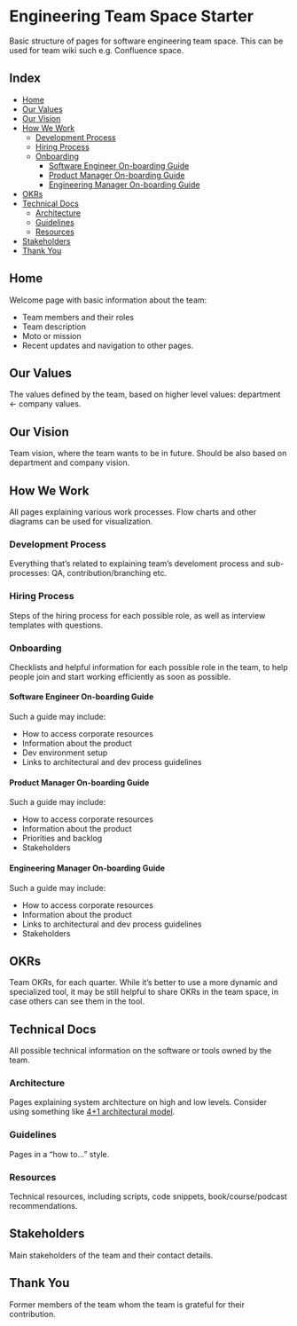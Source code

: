 # Engineering Team Space Starter

Basic structure of pages for software engineering team space. This can be used for team wiki such e.g. Confluence space.

## Index

- [Home](#home)
- [Our Values](#our-values)
- [Our Vision](#our-vision)
- [How We Work](#how-we-work)
  - [Development Process](#development-process)
  - [Hiring Process](#hiring-process)
  - [Onboarding](#onboarding)
    - [Software Engineer On-boarding Guide](#software-engineer-on-boarding-guide)
    - [Product Manager On-boarding Guide](#product-manager-on-boarding-guide)
    - [Engineering Manager On-boarding Guide](#engineering-manager-on-boarding-guide)
- [OKRs](#okrs)
- [Technical Docs](#technical-docs)
  - [Architecture](#architecture)
  - [Guidelines](#guidelines)
  - [Resources](#resources)
- [Stakeholders](#stakeholders)
- [Thank You](#thank-you)

## Home

Welcome page with basic information about the team:

- Team members and their roles
- Team description
- Moto or mission
- Recent updates and navigation to other pages.

## Our Values

The values defined by the team, based on higher level values: department ← company values.

## Our Vision

Team vision, where the team wants to be in future. Should be also based on department and company vision.

## How We Work

All pages explaining various work processes. Flow charts and other diagrams can be used for visualization.

### Development Process

Everything that’s related to explaining team’s develoment process and sub-processes: QA, contribution/branching etc.

### Hiring Process

Steps of the hiring process for each possible role, as well as interview templates with questions.

### Onboarding

Checklists and helpful information for each possible role in the team, to help people join and start working efficiently as soon as possible.

#### Software Engineer On-boarding Guide

Such a guide may include:

- How to access corporate resources
- Information about the product
- Dev environment setup
- Links to architectural and dev process guidelines

#### Product Manager On-boarding Guide

Such a guide may include:

- How to access corporate resources
- Information about the product
- Priorities and backlog
- Stakeholders

#### Engineering Manager On-boarding Guide

Such a guide may include:

- How to access corporate resources
- Information about the product
- Links to architectural and dev process guidelines
- Stakeholders

## OKRs

Team OKRs, for each quarter. While it’s better to use a more dynamic and specialized tool, it may be still helpful to share OKRs in the team space, in case others can see them in the tool.

## Technical Docs

All possible technical information on the software or tools owned by the team.

### Architecture

Pages explaining system architecture on high and low levels. Consider using something like [4+1 architectural model](https://en.wikipedia.org/wiki/4%2B1_architectural_view_model).

### Guidelines

Pages in a “how to...” style.

### Resources

Technical resources, including scripts, code snippets, book/course/podcast recommendations.

## Stakeholders

Main stakeholders of the team and their contact details.

## Thank You

Former members of the team whom the team is grateful for their contribution.
